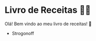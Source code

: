 # Livro de Receitas :man_cook:

Olá! Bem vindo ao meu livro de receitas! :raised_back_of_hand:

- Strogonoff
